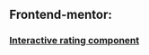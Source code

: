 ## Frontend-mentor:
### [Interactive rating component](https://agitagit.github.io/IITC/2024-10/interactive-rating-component-main)

